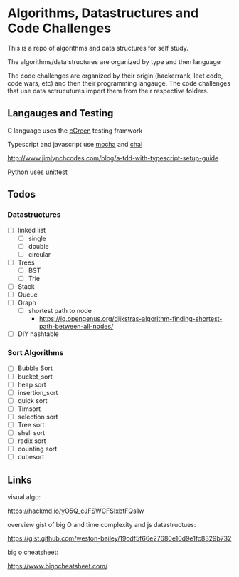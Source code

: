 # Algorithms, Datastructures and Code Challenges

This is a repo of algorithms and data structures for self study.

The algorithms/data structures are organized by type and then language

The code challenges are organized by their origin (hackerrank, leet code, code wars, etc) and then their programming langauge. The code challenges that use data sctrucutures import them from their respective folders. 

## Langauges and Testing

C language uses the [cGreen](https://github.com/cgreen-devs/cgreen) testing framwork

Typescript and javascript use [mocha](https://www.npmjs.com/package/mocha) and [chai](https://www.npmjs.com/package/chai) 

http://www.jimlynchcodes.com/blog/a-tdd-with-typescript-setup-guide

Python uses [unittest](https://docs.python.org/3/library/unittest.html)

## Todos

### Datastructures

* [ ] linked list
    * [ ] single
    * [ ] double
    * [ ] circular
* [ ] Trees 
    * [ ] BST
    * [ ] Trie
* [ ] Stack
* [ ] Queue
* [ ] Graph
    * [ ] shortest path to node 
        * https://iq.opengenus.org/dijkstras-algorithm-finding-shortest-path-between-all-nodes/ 
* [ ] DIY hashtable
  
### Sort Algorithms

* [ ] Bubble Sort
* [ ] bucket_sort
* [ ] heap sort
* [ ] insertion_sort
* [ ] quick sort
* [ ] Timsort
* [ ] selection sort
* [ ] Tree sort
* [ ] shell sort
* [ ] radix sort
* [ ] counting sort
* [ ] cubesort

## Links

visual algo:

https://hackmd.io/yO5Q_cJFSWCFSIxbtFQs1w

overview gist of big O and time complexity and js datastructues:

https://gist.github.com/weston-bailey/19cdf5f66e27680e10d9e1fc8329b732

big o cheatsheet:

https://www.bigocheatsheet.com/


